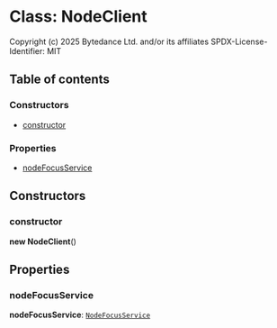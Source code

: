 # Class: NodeClient

Copyright (c) 2025 Bytedance Ltd. and/or its affiliates
SPDX-License-Identifier: MIT

## Table of contents

### Constructors

* [constructor](/auto-docs/fixed-layout-editor/classes/NodeClient.md#constructor)

### Properties

* [nodeFocusService](/auto-docs/fixed-layout-editor/classes/NodeClient.md#nodefocusservice)

## Constructors

### constructor

**new NodeClient**()

## Properties

### nodeFocusService

**nodeFocusService**: [`NodeFocusService`](/auto-docs/fixed-layout-editor/classes/NodeFocusService.md)
